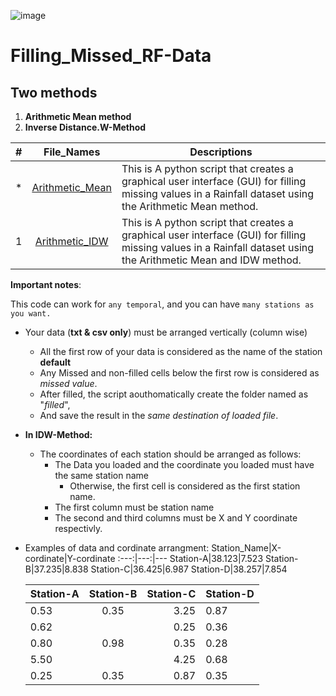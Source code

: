 ![image](https://github.com/DemisoDaba/Filling_Missed_RF-Data/assets/125874545/4473a5d8-c3b5-462f-b750-dd92db06cdb9)

# Filling_Missed_RF-Data

## Two methods
1. **Arithmetic Mean method**
2. **Inverse Distance.W-Method**

#|File_Names|Descriptions
---|:---:|---
*|[Arithmetic_Mean](./Arithmetic_Mean.py)| This is A python script that creates a graphical user interface (GUI) for filling missing values in a Rainfall dataset using the Arithmetic Mean method.
1|[Arithmetic_IDW](./Arithmetic-IDW-Method.py)| This is A python script that creates a graphical user interface (GUI) for filling missing values in a Rainfall dataset using the Arithmetic Mean and IDW method.

**Important notes**:

This code can work for ``any temporal``, and you can have ``many stations as you want.``
- Your data (**txt & csv only**) must be arranged vertically (column wise)
    - All the first row of your data is considered as the name of the station **default**
    - Any Missed and non-filled cells below the first row is considered as *missed value*.
    - After filled, the script aouthomatically create the folder named as "*filled*",
    - And save the result in the *same destination of loaded file*.
- **In IDW-Method:**
    - The coordinates of each station should be arranged as follows:
        - The Data you loaded and the coordinate you loaded must have the same station name
            - Otherwise, the first cell is considered as the first station name.
        - The first column must be station name
        - The second and third columns must be X and Y coordinate respectivly.
- Examples of data and cordinate arrangment:
  Station_Name|X-cordinate|Y-cordinate
  :---:|---:|---
  Station-A|38.123|7.523
  Station-B|37.235|8.838
  Station-C|36.425|6.987
  Station-D|38.257|7.854

  Station-A|Station-B|Station-C|Station-D
  :---|:---:|---:|---
  0.53|0.35|3.25|0.87
  0.62||0.25|0.36
  0.80|0.98|0.35|0.28
  5.50||4.25|0.68
  0.25|0.35|0.87|0.35
  

  
